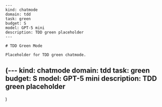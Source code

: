```chatmode
---
kind: chatmode
domain: tdd
task: green
budget: S
model: GPT-5 mini
description: TDD green placeholder
---

# TDD Green Mode

Placeholder for TDD green chatmode.

```
(---
kind: chatmode
domain: tdd
task: green
budget: S
model: GPT-5 mini
description: TDD green placeholder
---
)
